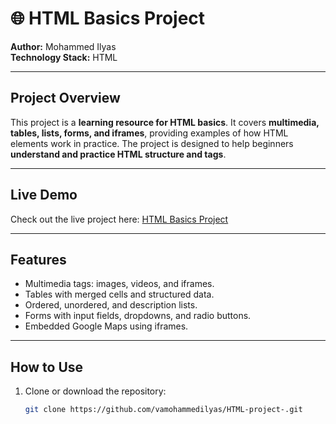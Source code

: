 # 🌐 HTML Basics Project

**Author:** Mohammed Ilyas  
**Technology Stack:** HTML  

---

## Project Overview
This project is a **learning resource for HTML basics**. It covers **multimedia, tables, lists, forms, and iframes**, providing examples of how HTML elements work in practice. The project is designed to help beginners **understand and practice HTML structure and tags**.

---

## Live Demo
Check out the live project here: [HTML Basics Project](https://vamohammedilyas.github.io/HTML-project-/)

---

## Features
- Multimedia tags: images, videos, and iframes.  
- Tables with merged cells and structured data.  
- Ordered, unordered, and description lists.  
- Forms with input fields, dropdowns, and radio buttons.  
- Embedded Google Maps using iframes.  

---

## How to Use
1. Clone or download the repository:  
   ```bash
   git clone https://github.com/vamohammedilyas/HTML-project-.git
